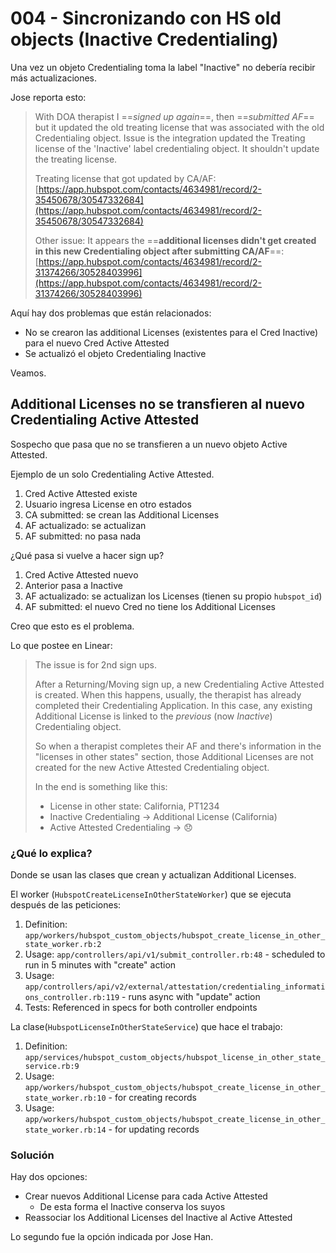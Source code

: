 # 004 - Sincronizando con HS old objects (Inactive Credentialing)

Una vez un objeto Credentialing toma la label "Inactive" no debería recibir más actualizaciones.

Jose reporta esto:

> With DOA therapist I ==_signed up again_==, then ==_submitted AF_== but it updated the old treating license that was associated with the old Credentialing object. Issue is the integration updated the Treating license of the 'Inactive' label credentialing object. It shouldn't update the treating license.  
>
> Treating license that got updated by CA/AF: [https://app.hubspot.com/contacts/4634981/record/2-35450678/30547332684](https://app.hubspot.com/contacts/4634981/record/2-35450678/30547332684)  
>
> Other issue: It appears the ==**additional licenses didn't get created in this new Credentialing object after submitting CA/AF**==: [https://app.hubspot.com/contacts/4634981/record/2-31374266/30528403996](https://app.hubspot.com/contacts/4634981/record/2-31374266/30528403996)

Aquí hay dos problemas que están relacionados:

- No se crearon las additional Licenses (existentes para el Cred Inactive) para el nuevo Cred Active Attested
- Se actualizó el objeto Credentialing Inactive

Veamos.

## Additional Licenses no se transfieren al nuevo Credentialing Active Attested

Sospecho que pasa que no se transfieren a un nuevo objeto Active Attested.

Ejemplo de un solo Credentialing Active Attested.

1. Cred Active Attested existe
2. Usuario ingresa License en otro estados
3. CA submitted: se crean las Additional Licenses
4. AF actualizado: se actualizan
5. AF submitted: no pasa nada

¿Qué pasa si vuelve a hacer sign up?

1. Cred Active Attested nuevo
2. Anterior pasa a Inactive
3. AF actualizado: se actualizan los Licenses (tienen su propio `hubspot_id`)
4. AF submitted: el nuevo Cred no tiene los Additional Licenses

Creo que esto es el problema.

Lo que postee en Linear:

> The issue is for 2nd sign ups.
> 
> After a Returning/Moving sign up, a new Credentialing Active Attested is created. When this happens, usually, the therapist has already completed their Credentialing Application. In this case, any existing Additional License is linked to the _previous_ (now _Inactive_) Credentialing object.
> 
> So when a therapist completes their AF and there's information in the "licenses in other states" section, those Additional Licenses are not created for the new Active Attested Credentialing object.
> 
> In the end is something like this:
> 
>  - License in other state: California, PT1234
>  - Inactive Credentialing -> Additional License (California)
>  - Active Attested Credentialing -> 😞

### ¿Qué lo explica?

Donde se usan las clases que crean y actualizan Additional Licenses.

El worker (`HubspotCreateLicenseInOtherStateWorker`) que se ejecuta después de las peticiones:

  1. Definition: `app/workers/hubspot_custom_objects/hubspot_create_license_in_other_state_worker.rb:2`
  2. Usage: `app/controllers/api/v1/submit_controller.rb:48` - scheduled to run in 5 minutes with "create" action
  3. Usage: `app/controllers/api/v2/external/attestation/credentialing_informations_controller.rb:119` - runs async with "update" action
  4. Tests: Referenced in specs for both controller endpoints

La clase(`HubspotLicenseInOtherStateService`) que hace el trabajo:

  1. Definition: `app/services/hubspot_custom_objects/hubspot_license_in_other_state_service.rb:9`
  2. Usage: `app/workers/hubspot_custom_objects/hubspot_create_license_in_other_state_worker.rb:10` - for creating records
  3. Usage: `app/workers/hubspot_custom_objects/hubspot_create_license_in_other_state_worker.rb:14` - for updating records

### Solución

Hay dos opciones:

- Crear nuevos Additional License para cada Active Attested
	- De esta forma el Inactive conserva los suyos
- Reassociar los Additional Licenses del Inactive al Active Attested

Lo segundo fue la opción indicada por Jose Han.

